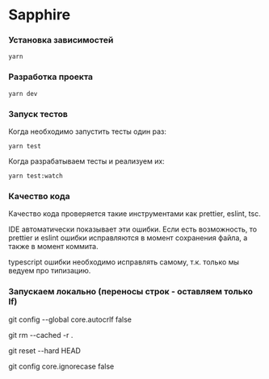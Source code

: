 # Sapphire

### Установка зависимостей

```
yarn
```

### Разработка проекта

```
yarn dev
```

### Запуск тестов

Когда необходимо запустить тесты один раз:

```
yarn test
```

Когда разрабатываем тесты и реализуем их:

```
yarn test:watch
```

### Качество кода

Качество кода проверяется такие инструментами как prettier, eslint, tsc.

IDE автоматически показывает эти ошибки. Если есть возможность, то prettier и eslint ошибки
исправляются в момент сохранения файла, а также в момент коммита.

typescript ошибки необходимо исправлять самому, т.к. только мы ведуем про типизацию.

### Запускаем локально (переносы строк - оставляем только lf)

git config --global core.autocrlf false

git rm --cached -r .

git reset --hard HEAD

git config core.ignorecase false
